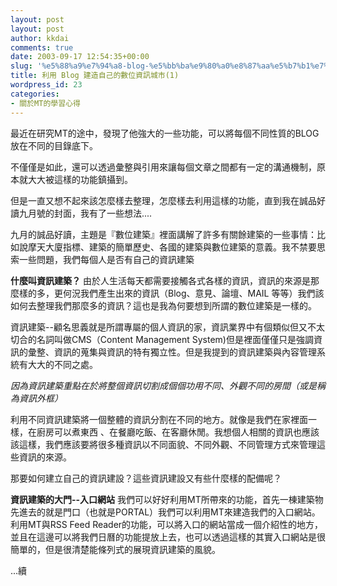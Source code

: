 ```yaml
---
layout: post
layout: post
author: kkdai
comments: true
date: 2003-09-17 12:54:35+00:00
slug: '%e5%88%a9%e7%94%a8-blog-%e5%bb%ba%e9%80%a0%e8%87%aa%e5%b7%b1%e7%9a%84%e6%95%b8%e4%bd%8d%e8%b3%87%e8%a8%8a%e5%9f%8e%e5%b8%821'
title: 利用 Blog 建造自己的數位資訊城市(1)
wordpress_id: 23
categories:
- 關於MT的學習心得
---
```


最近在研究MT的途中，發現了他強大的一些功能，可以將每個不同性質的BLOG放在不同的目錄底下。

不僅僅是如此，還可以透過彙整與引用來讓每個文章之間都有一定的溝通機制，原本就大大被這樣的功能鎮攝到。


但是一直又想不起來該怎麼樣去整理，怎麼樣去利用這樣的功能，直到我在誠品好讀九月號的封面，我有了一些想法....
<!-- more -->
九月的誠品好讀，主題是『數位建築』裡面講解了許多有關餘建築的一些事情：比如說摩天大廈指標、建築的簡單歷史、各國的建築與數位建築的意義。我不禁要思索一些問題，我們每個人是否有自己的資訊建築


**什麼叫資訊建築？**
由於人生活每天都需要接觸各式各樣的資訊，資訊的來源是那麼樣的多，更何況我們產生出來的資訊（Blog、意見、論壇、MAIL  等等）我們該如何去整理我們那麼多的資訊？這也是我為何要想到所謂的數位建築是一樣的。

資訊建築--顧名思義就是所謂專屬的個人資訊的家，資訊業界中有個類似但又不太切合的名詞叫做CMS（Content Management System)但是裡面僅僅只是強調資訊的彙整、資訊的蒐集與資訊的特有獨立性。但是我提到的資訊建築與內容管理系統有大大的不同之處。

_因為資訊建築重點在於將整個資訊切割成個個功用不同、外觀不同的房間（或是稱為資訊外框）_

利用不同資訊建築將一個整體的資訊分割在不同的地方。就像是我們在家裡面一樣，在廚房可以煮東西 、在餐廳吃飯、在客廳休閒。我想個人相關的資訊也應該該這樣，我們應該要將很多種資訊以不同面貌、不同外觀、不同管理方式來管理這些資訊的來源。

那要如何建立自己的資訊建設？這些資訊建設又有些什麼樣的配備呢？


**資訊建築的大門--入口網站**
我們可以好好利用MT所帶來的功能，首先一棟建築物先進去的就是門口（也就是PORTAL）我們可以利用MT來建造我們的入口網站。利用MT與RSS Feed Reader的功能，可以將入口的網站當成一個介紹性的地方，並且在這邊可以將我們日曆的功能提放上去，也可以透過這樣的其實入口網站是很簡單的，但是很清楚能條列式的展現資訊建築的風貌。

...續
